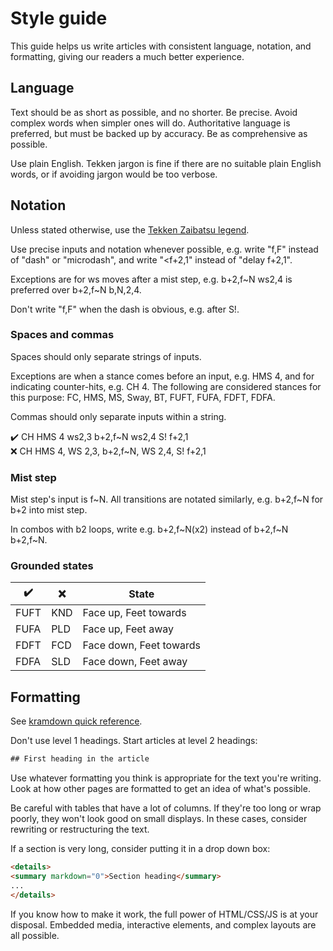 # Style guide

This guide helps us write articles with consistent language, notation, and
formatting, giving our readers a much better experience.

## Language

Text should be as short as possible, and no shorter. Be precise. Avoid complex
words when simpler ones will do. Authoritative language is preferred,
but must be backed up by accuracy. Be as comprehensive as possible.

Use plain English. Tekken jargon is fine if there are no suitable plain English
words, or if avoiding jargon would be too verbose.

## Notation

Unless stated otherwise, use the [Tekken Zaibatsu
legend](http://www.tekkenzaibatsu.com/legend.php).

Use precise inputs and notation whenever possible, e.g. write "f,F" instead of
"dash" or "microdash", and write "&lt;f+2,1" instead of "delay f+2,1".

Exceptions are for ws moves after a mist step, e.g. b+2,f\~N ws2,4 is preferred over b+2,f\~N b,N,2,4. 

Don't write "f,F" when the dash is obvious, e.g. after S!.

### Spaces and commas

Spaces should only separate strings of inputs.

Exceptions are when a stance comes before an input, e.g. HMS 4, and for
indicating counter-hits, e.g. CH 4. The following are considered stances for
this purpose: FC, HMS, MS, Sway, BT, FUFT, FUFA, FDFT, FDFA.

Commas should only separate inputs within a string.

✔️ CH HMS 4 ws2,3 b+2,f\~N ws2,4 S! f+2,1\
❌ CH HMS 4, WS 2,3, b+2,f\~N, WS 2,4, S! f+2,1

### Mist step

Mist step's input is f\~N. All transitions are notated similarly, e.g.
b+2,f\~N for b+2 into mist step.

In combos with b2 loops, write e.g. b+2,f\~N(x2) instead of b+2,f\~N b+2,f\~N.

### Grounded states

| ✔️ | ❌ | State |
| -- | -- | -- |
| FUFT | KND | Face up, Feet towards |
| FUFA | PLD | Face up, Feet away |
| FDFT | FCD | Face down, Feet towards |
| FDFA | SLD | Face down, Feet away |

## Formatting

See [kramdown quick reference](https://kramdown.gettalong.org/quickref.html).

Don't use level 1 headings. Start articles at level 2 headings:

~~~ html
## First heading in the article
~~~

Use whatever formatting you think is appropriate for the text you're writing.
Look at how other pages are formatted to get an idea of what's possible.

Be careful with tables that have a lot of columns. If they're too long or wrap
poorly, they won't look good on small displays. In these cases, consider
rewriting or restructuring the text.

If a section is very long, consider putting it in a drop down box:

~~~ html
<details>
<summary markdown="0">Section heading</summary>
...
</details>
~~~

If you know how to make it work, the full power of HTML/CSS/JS is at your
disposal. Embedded media, interactive elements, and complex layouts are all
possible.
